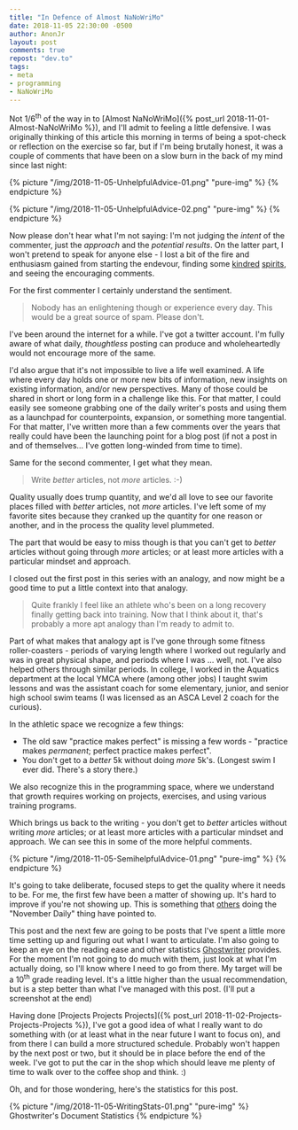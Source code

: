```yaml
---
title: "In Defence of Almost NaNoWriMo"
date: 2018-11-05 22:30:00 -0500
author: AnonJr
layout: post
comments: true
repost: "dev.to"
tags:
- meta
- programming
- NaNoWriMo
---
```


Not 1/6<sup>th</sup> of the way in to [Almost NaNoWriMo]({% post_url 2018-11-01-Almost-NaNoWriMo %}), and I'll admit to feeling a little defensive. I was originally thinking of this article this morning in terms of being a spot-check or reflection on the exercise so far, but if I'm being brutally honest, it was a couple of comments that have been on a slow burn in the back of my mind since last night:

{% picture "/img/2018-11-05-UnhelpfulAdvice-01.png" "pure-img" %}
{% endpicture %}

{% picture "/img/2018-11-05-UnhelpfulAdvice-02.png" "pure-img" %}
{% endpicture %}

Now please don't hear what I'm not saying: I'm not judging the *intent* of the commenter, just the *approach* and the *potential results*. On the latter part, I won't pretend to speak for anyone else - I lost a bit of the fire and enthusiasm gained from starting the endevour, finding some [kindred](https://dev.to/mark_nicol/an-article-a-day-for-november-41f5) [spirits](https://dev.to/lvrbrtsn/article-a-day-375h), and seeing the encouraging comments.

For the first commenter I certainly understand the sentiment.

>Nobody has an enlightening though or experience every day. This would be a great source of spam. Please don't.

I've been around the internet for a while. I've got a twitter account. I'm fully aware of what daily, *thoughtless* posting can produce and wholeheartedly would not encourage more of the same.

I'd also argue that it's not impossible to live a life well examined. A life where every day holds one or more new bits of information, new insights on existing information, and/or new perspectives. Many of those could be shared in short or long form in a challenge like this. For that matter, I could easily see someone grabbing one of the daily writer's posts and using them as a launchpad for counterpoints, expansion, or something more tangential. For that matter, I've written more than a few comments over the years that really could have been the launching point for a blog post (if not a post in and of themselves&hellip; I've gotten long-winded from time to time).

Same for the second commenter, I get what they mean.

>Write *better* articles, not *more* articles. :-)

Quality usually does trump quantity, and we'd all love to see our favorite places filled with *better* articles, not *more* articles. I've left some of my favorite sites because they cranked up the quantity for one reason or another, and in the process the quality level plummeted.

The part that would be easy to miss though is that you can't get to *better* articles without going through *more* articles; or at least more articles with a particular mindset and approach.

I closed out the first post in this series with an analogy, and now might be a good time to put a little context into that analogy.

>Quite frankly I feel like an athlete who's been on a long recovery finally getting back into training. Now that I think about it, that's probably a more apt analogy than I'm ready to admit to.

Part of what makes that analogy apt is I've gone through some fitness roller-coasters - periods of varying length where I worked out regularly and was in great physical shape, and periods where I was &hellip; well, not. I've also helped others through similar periods. In college, I worked in the Aquatics department at the local YMCA where (among other jobs) I taught swim lessons and was the assistant coach for some elementary, junior, and senior high school swim teams (I was licensed as an ASCA Level 2 coach for the curious).

In the athletic space we recognize a few things:

 * The old saw "practice makes perfect" is missing a few words - "practice makes *permanent*; perfect practice makes perfect".
 * You don't get to a *better* 5k without doing *more* 5k's. (Longest swim I ever did. There's a story there.)

We also recognize this in the programming space, where we understand that growth requires working on projects, exercises, and using various training programs.

Which brings us back to the writing - you don't get to *better* articles without writing *more* articles; or at least more articles with a particular mindset and approach. We can see this in some of the more helpful comments.

{% picture "/img/2018-11-05-SemihelpfulAdvice-01.png" "pure-img" %}
{% endpicture %}

It's going to take deliberate, focused steps to get the quality where it needs to be. For me, the first few have been a matter of showing up. It's hard to improve if you're not showing up. This is something that [others](https://dev.to/lvrbrtsn/on-staying-motivated--4861) doing the "November Daily" thing have pointed to.

This post and the next few are going to be posts that I've spent a little more time setting up and figuring out what I want to articulate. I'm also going to keep an eye on the reading ease and other statistics [Ghostwriter](https://wereturtle.github.io/ghostwriter/) provides. For the moment I'm not going to do much with them, just look at what I'm actually doing, so I'll know where I need to go from there. My target will be a 10<sup>th</sup> grade reading level. It's a little higher than the usual recommendation, but is a step better than what I've managed with this post. (I'll put a screenshot at the end)

Having done [Projects Projects Projects]({% post_url 2018-11-02-Projects-Projects-Projects %}), I've got a good idea of what I really want to do something with (or at least what in the near future I want to focus on), and from there I can build a more structured schedule. Probably won't happen by the next post or two, but it should be in place before the end of the week. I've got to put the car in the shop which should leave me plenty of time to walk over to the coffee shop and think. :)

Oh, and for those wondering, here's the statistics for this post.

{% picture "/img/2018-11-05-WritingStats-01.png" "pure-img" %}
Ghostwriter's Document Statistics
{% endpicture %}